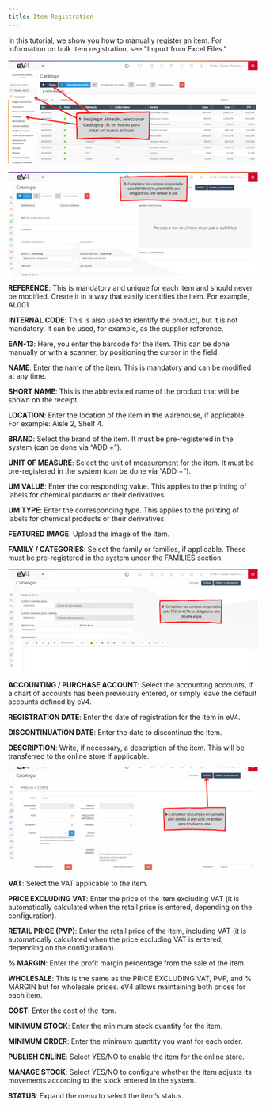 ```yaml
---
title: Item Registration
---
```


In this tutorial, we show you how to manually register an item. For information on bulk item registration, see "Import from Excel Files."

![Registration 1](../../../../assets/contabilidad/alta1.png)

![Registration 2](../../../../assets/contabilidad/alta2.png)

**REFERENCE**: This is mandatory and unique for each item and should never be modified. Create it in a way that easily identifies the item. For example, AL001.

**INTERNAL CODE**: This is also used to identify the product, but it is not mandatory. It can be used, for example, as the supplier reference.

**EAN-13**: Here, you enter the barcode for the item. This can be done manually or with a scanner, by positioning the cursor in the field.

**NAME**: Enter the name of the item. This is mandatory and can be modified at any time.

**SHORT NAME**: This is the abbreviated name of the product that will be shown on the receipt.

**LOCATION**: Enter the location of the item in the warehouse, if applicable. For example: Aisle 2, Shelf 4.

**BRAND**: Select the brand of the item. It must be pre-registered in the system (can be done via “ADD +”).

**UNIT OF MEASURE**: Select the unit of measurement for the item. It must be pre-registered in the system (can be done via “ADD +”).

**UM VALUE**: Enter the corresponding value. This applies to the printing of labels for chemical products or their derivatives.

**UM TYPE**: Enter the corresponding type. This applies to the printing of labels for chemical products or their derivatives.

**FEATURED IMAGE**: Upload the image of the item.

**FAMILY / CATEGORIES**: Select the family or families, if applicable. These must be pre-registered in the system under the FAMILIES section.

![Registration 3](../../../../assets/contabilidad/alta3.png)

**ACCOUNTING / PURCHASE ACCOUNT**: Select the accounting accounts, if a chart of accounts has been previously entered, or simply leave the default accounts defined by eV4.

**REGISTRATION DATE**: Enter the date of registration for the item in eV4.

**DISCONTINUATION DATE**: Enter the date to discontinue the item.

**DESCRIPTION**: Write, if necessary, a description of the item. This will be transferred to the online store if applicable.

![Registration 4](../../../../assets/contabilidad/alta4.png)

**VAT**: Select the VAT applicable to the item.

**PRICE EXCLUDING VAT**: Enter the price of the item excluding VAT (it is automatically calculated when the retail price is entered, depending on the configuration).

**RETAIL PRICE (PVP)**: Enter the retail price of the item, including VAT (it is automatically calculated when the price excluding VAT is entered, depending on the configuration).

**% MARGIN**: Enter the profit margin percentage from the sale of the item.

**WHOLESALE**: This is the same as the PRICE EXCLUDING VAT, PVP, and % MARGIN but for wholesale prices. eV4 allows maintaining both prices for each item.

**COST**: Enter the cost of the item.

**MINIMUM STOCK**: Enter the minimum stock quantity for the item.

**MINIMUM ORDER**: Enter the minimum quantity you want for each order.

**PUBLISH ONLINE**: Select YES/NO to enable the item for the online store.

**MANAGE STOCK**: Select YES/NO to configure whether the item adjusts its movements according to the stock entered in the system.

**STATUS**: Expand the menu to select the item’s status.
